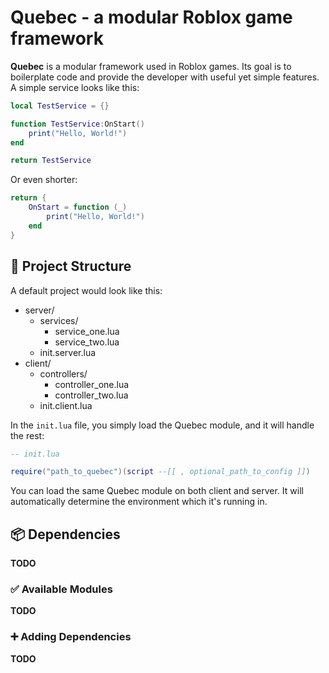 # Quebec - a modular Roblox game framework

**Quebec** is a modular framework used in Roblox games. Its goal is to boilerplate code and provide the developer with useful yet simple features. A simple service looks like this:

```lua
local TestService = {}

function TestService:OnStart()
    print("Hello, World!")
end

return TestService
```

Or even shorter:

```lua
return {
    OnStart = function (_)
        print("Hello, World!")
    end
}
```

## 📁 Project Structure

A default project would look like this:

-   server/
    -   services/
        -   service_one.lua
        -   service_two.lua
    -   init.server.lua
-   client/
    -   controllers/
        -   controller_one.lua
        -   controller_two.lua
    -   init.client.lua

In the `init.lua` file, you simply load the Quebec module, and it will handle the rest:

```lua
-- init.lua

require("path_to_quebec")(script --[[ , optional_path_to_config ]])
```

You can load the same Quebec module on both client and server. It will automatically determine the environment which it's running in.

## 📦 Dependencies

**TODO**

### ✅ Available Modules

**TODO**

### ➕ Adding Dependencies

**TODO**
